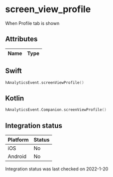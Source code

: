 # screen_view_profile
When Profile tab is shown

## Attributes

| Name      | Type |
| ----------- | ----------- |


## Swift

```swift
hAnalyticsEvent.screenViewProfile()
```

## Kotlin

```kotlin
hAnalyticsEvent.Companion.screenViewProfile()
```

## Integration status

| Platform      | Status |
| ----------- | ----------- |
| iOS      |    No    |
| Android      | No       |

Integration status was last checked on 2022-1-20